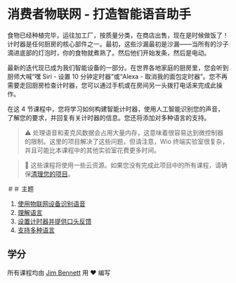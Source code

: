 
# 消费者物联网 - 打造智能语音助手

食物已经种植完毕，运往加工厂，按质量分类，在商店出售，现在是时候做饭了！计时器是任何厨房的核心部件之一。最初，这些沙漏最初是沙漏——当所有的沙子滴进底部的灯泡时，你的食物就煮熟了。然后他们开始发条，然后是电动。

最新的迭代现已成为我们智能设备的一部分。在世界各地家庭的厨房里，您会听到厨师大喊“嘿 Siri - 设置 10 分钟定时器”或“Alexa - 取消我的面包定时器”。您不再需要走回厨房检查计时器，您可以通过手机或在房间另一头拨打电话来完成此操作。

在这 4 节课程中，您将学习如何构建智能计时器，使用人工智能识别您的声音，了解您的要求，并回复有关计时器的信息。您还将添加对多种语言的支持。

> ⚠️ 处理语音和麦克风数据会占用大量内存，这意味着很容易达到微控制器的限制。这里的项目解决了这些问题，但请注意，Wio 终端实验室很复杂，并且可能比本课程中的其他实验室花费更多时间。

> 💁 这些课程将使用一些云资源。如果您没有完成此项目中的所有课程，请确保[清理您的项目](../../clean-up.md)。

＃＃ 主题

1. [使用物联网设备识别语音](../lessons/1-speech-recognition/translations/REAME.zh-cn.me)
1. [理解语言](../lessons/2-language-understanding/translations/REAME.zh-cn.me)
1. [设置计时器并提供口头反馈](../lessons/3-spoken-feedback/translations/REAME.zh-cn.me)
1. [支持多种语言](../lessons/4-multiple-language-support/translations/REAME.zh-cn.me)

## 学分

所有课程均由 [Jim Bennett](https://GitHub.com/JimBobBennett) 用 ♥️ 编写